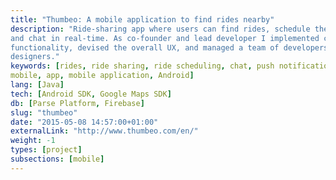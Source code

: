 ```yaml
---
title: "Thumbeo: A mobile application to find rides nearby"
description: "Ride-sharing app where users can find rides, schedule their own,
and chat in real-time. As co-founder and lead developer I implemented core
functionality, devised the overall UX, and managed a team of developers and
designers."
keywords: [rides, ride sharing, ride scheduling, chat, push notification,
mobile, app, mobile application, Android]
lang: [Java]
tech: [Android SDK, Google Maps SDK]
db: [Parse Platform, Firebase]
slug: "thumbeo"
date: "2015-05-08 14:57:00+01:00"
externalLink: "http://www.thumbeo.com/en/"
weight: -1
types: [project]
subsections: [mobile]
---
```

